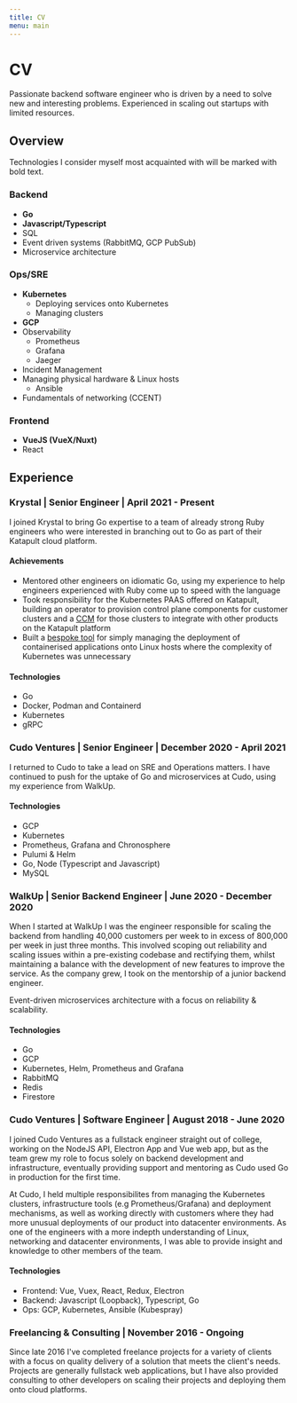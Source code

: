 ```yaml
---
title: CV
menu: main
---
```

# CV

Passionate backend software engineer who is driven by a need to solve new and interesting problems. Experienced in scaling out startups with limited resources.

## Overview

Technologies I consider myself most acquainted with will be marked with bold text.

### Backend

- **Go**
- **Javascript/Typescript**
- SQL
- Event driven systems (RabbitMQ, GCP PubSub)
- Microservice architecture

### Ops/SRE

- **Kubernetes**
  - Deploying services onto Kubernetes
  - Managing clusters
- **GCP**
- Observability
  - Prometheus
  - Grafana
  - Jaeger
- Incident Management
- Managing physical hardware & Linux hosts
  - Ansible
- Fundamentals of networking (CCENT)

### Frontend

- **VueJS (VueX/Nuxt)**
- React

## Experience

### Krystal | Senior Engineer | April 2021 - Present

I joined Krystal to bring Go expertise to a team of already strong Ruby engineers who were interested in branching out to Go as part of their Katapult cloud platform.

#### Achievements

- Mentored other engineers on idiomatic Go, using my experience to help engineers experienced with Ruby come up to speed with the language
- Took responsibility for the Kubernetes PAAS offered on Katapult, building an operator to provision control plane components for customer clusters and a [CCM](https://github.com/krystal/kce-ccm) for those clusters to integrate with other products on the Katapult platform
- Built a [bespoke tool](https://github.com/krystal/guvnor) for simply managing the deployment of containerised applications onto Linux hosts where the complexity of Kubernetes was unnecessary

#### Technologies

- Go
- Docker, Podman and Containerd
- Kubernetes
- gRPC

### Cudo Ventures | Senior Engineer | December 2020 - April 2021

I returned to Cudo to take a lead on SRE and Operations matters. I have continued to push for the uptake of Go and microservices at Cudo, using my experience from WalkUp.

#### Technologies

- GCP
- Kubernetes
- Prometheus, Grafana and Chronosphere
- Pulumi & Helm
- Go, Node (Typescript and Javascript)
- MySQL

### WalkUp | Senior Backend Engineer | June 2020 - December 2020

When I started at WalkUp I was the engineer responsible for scaling the backend from handling 40,000 customers per week to in excess of 800,000 per week in just three months. This involved scoping out reliability and scaling issues within a pre-existing codebase and rectifying them, whilst maintaining a balance with the development of new features to improve the service. As the company grew, I took on the mentorship of a junior backend engineer.

Event-driven microservices architecture with a focus on reliability & scalability.

#### Technologies

- Go
- GCP
- Kubernetes, Helm, Prometheus and Grafana
- RabbitMQ
- Redis
- Firestore

### Cudo Ventures | Software Engineer | August 2018 - June 2020

I joined Cudo Ventures as a fullstack engineer straight out of college, working on the NodeJS API, Electron App and Vue web app, but as the team grew my role to focus solely on backend development and infrastructure, eventually providing support and mentoring as Cudo used Go in production for the first time.

At Cudo, I held multiple responsibilites from managing the Kubernetes clusters, infrastructure tools (e.g Prometheus/Grafana) and deployment mechanisms, as well as working directly with customers where they had more unusual deployments of our product into datacenter environments. As one of the engineers with a more indepth understanding of Linux, networking and datacenter environments, I was able to provide insight and knowledge to other members of the team.

#### Technologies

- Frontend: Vue, Vuex, React, Redux, Electron
- Backend: Javascript (Loopback), Typescript, Go
- Ops: GCP, Kubernetes, Ansible (Kubespray)

### Freelancing & Consulting | November 2016 - Ongoing

Since late 2016 I've completed freelance projects for a variety of clients with a focus on quality delivery of a solution that meets the client's needs. Projects are generally fullstack web applications, but I have also provided consulting to other developers on scaling their projects and deploying them onto cloud platforms.
